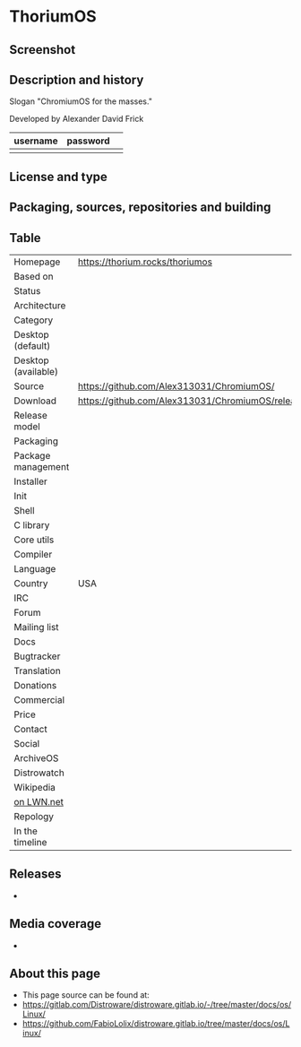 # ThoriumOS

## Screenshot


## Description and history


Slogan "ChromiumOS for the masses."

Developed by Alexander David Frick 

| username | password |  |
|----------|----------|--|
|  |  |  |


## License and type




## Packaging, sources, repositories and building





## Table

|                       |  |
|-----------------------|--|
| Homepage              | <https://thorium.rocks/thoriumos> |
| Based on              |  |
| Status                |  |
| Architecture          |  |
| Category              |  |
| Desktop (default)     |  |
| Desktop (available)   |  |
| Source                | <https://github.com/Alex313031/ChromiumOS/> |
| Download              | <https://github.com/Alex313031/ChromiumOS/releases> |
| Release model         |  |
| Packaging             |  |
| Package management    |  |
| Installer             |  |
| Init                  |  |
| Shell                 |  |
| C library             |  |
| Core utils            |  |
| Compiler              |  |
| Language              |  |
| Country               | USA |
| IRC                   |  |
| Forum                 |  |
| Mailing list          |  |
| Docs                  |  |
| Bugtracker            |  |
| Translation           |  |
| Donations             |  |
| Commercial            |  |
| Price                 |  |
| Contact               |  |
| Social                | <br> |
| ArchiveOS             |  |
| Distrowatch           |  |
| Wikipedia             |  |
| [on LWN.net](https://lwn.net/Distributions/) |  |
| Repology              |  |
| In the timeline       |  |


## Releases

* 


## Media coverage

* 


## About this page

* This page source can be found at:
* <https://gitlab.com/Distroware/distroware.gitlab.io/-/tree/master/docs/os/Linux/>
* <https://github.com/FabioLolix/distroware.gitlab.io/tree/master/docs/os/Linux/>